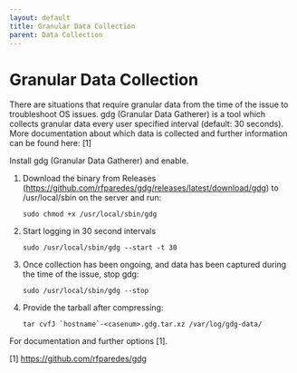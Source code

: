 ```yaml
---
layout: default
title: Granular Data Collection 
parent: Data Collection
---
```


# Granular Data Collection

There are situations that require granular data from the time of the issue to troubleshoot OS issues. gdg (Granular Data Gatherer) is a tool which collects granular data every user specified interval (default: 30 seconds).  More documentation about which data is collected and further information can be found here: [1]

Install gdg (Granular Data Gatherer) and enable.

1. Download the binary from Releases (<https://github.com/rfparedes/gdg/releases/latest/download/gdg>) to /usr/local/sbin on the server and run:

    `sudo chmod +x /usr/local/sbin/gdg`

2. Start logging in 30 second intervals

    `sudo /usr/local/sbin/gdg --start -t 30`

3. Once collection has been ongoing, and data has been captured during the time of the issue, stop gdg:

    `sudo /usr/local/sbin/gdg --stop`

4. Provide the tarball after compressing:

    ``tar cvfJ `hostname`-<casenum>.gdg.tar.xz /var/log/gdg-data/``

For documentation and further options [1].

[1] <https://github.com/rfparedes/gdg>
